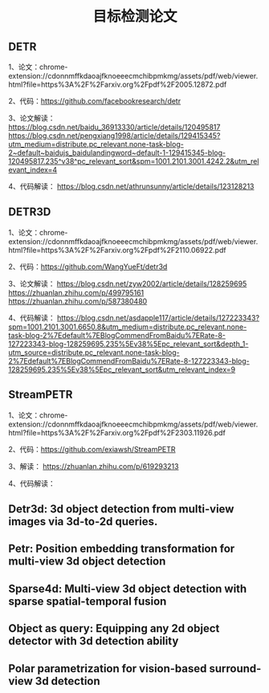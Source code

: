 <div align="center">
<h1>目标检测论文</h1>
</div>

## DETR
1、论文：chrome-extension://cdonnmffkdaoajfknoeeecmchibpmkmg/assets/pdf/web/viewer.html?file=https%3A%2F%2Farxiv.org%2Fpdf%2F2005.12872.pdf

2、代码：https://github.com/facebookresearch/detr

3、论文解读：
      https://blog.csdn.net/baidu_36913330/article/details/120495817
      https://blog.csdn.net/pengxiang1998/article/details/129415345?utm_medium=distribute.pc_relevant.none-task-blog-2~default~baidujs_baidulandingword~default-1-129415345-blog-120495817.235^v38^pc_relevant_sort&spm=1001.2101.3001.4242.2&utm_relevant_index=4
      
4、代码解读：
      https://blog.csdn.net/athrunsunny/article/details/123128213

## DETR3D
1、论文：chrome-extension://cdonnmffkdaoajfknoeeecmchibpmkmg/assets/pdf/web/viewer.html?file=https%3A%2F%2Farxiv.org%2Fpdf%2F2110.06922.pdf

2、代码：https://github.com/WangYueFt/detr3d

3、论文解读：
      https://blog.csdn.net/zyw2002/article/details/128259695
      https://zhuanlan.zhihu.com/p/499795161
      https://zhuanlan.zhihu.com/p/587380480
      
4、代码解读：
      https://blog.csdn.net/asdapple117/article/details/127223343?spm=1001.2101.3001.6650.8&utm_medium=distribute.pc_relevant.none-task-blog-2%7Edefault%7EBlogCommendFromBaidu%7ERate-8-127223343-blog-128259695.235%5Ev38%5Epc_relevant_sort&depth_1-utm_source=distribute.pc_relevant.none-task-blog-2%7Edefault%7EBlogCommendFromBaidu%7ERate-8-127223343-blog-128259695.235%5Ev38%5Epc_relevant_sort&utm_relevant_index=9


## StreamPETR
1、论文：chrome-extension://cdonnmffkdaoajfknoeeecmchibpmkmg/assets/pdf/web/viewer.html?file=https%3A%2F%2Farxiv.org%2Fpdf%2F2303.11926.pdf

2、代码：https://github.com/exiawsh/StreamPETR

3、解读：
      https://zhuanlan.zhihu.com/p/619293213
      
4、代码解读：


## Detr3d: 3d object detection from multi-view images via 3d-to-2d queries.


## Petr: Position embedding transformation for multi-view 3d object detection


## Sparse4d: Multi-view 3d object detection with sparse spatial-temporal fusion


## Object as query: Equipping any 2d object detector with 3d detection ability


## Polar parametrization for vision-based surround-view 3d detection
